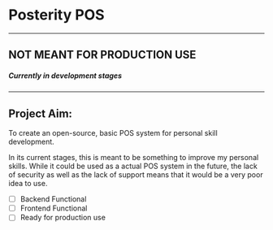 # Posterity POS
---
## NOT MEANT FOR PRODUCTION USE
##### Currently in development stages
---
## Project Aim:
To create an open-source, basic POS system for personal skill development.

In its current stages, this is meant to be something to improve my personal skills. While it could be used as a actual POS system in the future, the lack of security as well as the lack of support means that it would be a very poor idea to use.


- [ ] Backend Functional
- [ ] Frontend Functional   
- [ ] Ready for production use
